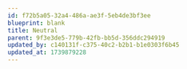 ```yaml
---
id: f72b5a05-32a4-486a-ae3f-5eb4de3bf3ee
blueprint: blank
title: Neutral
parent: 9f3e3de5-779b-42fb-bb5d-356ddc294919
updated_by: c140131f-c375-40c2-b2b1-b1e0303f6b45
updated_at: 1739879228
---
```

